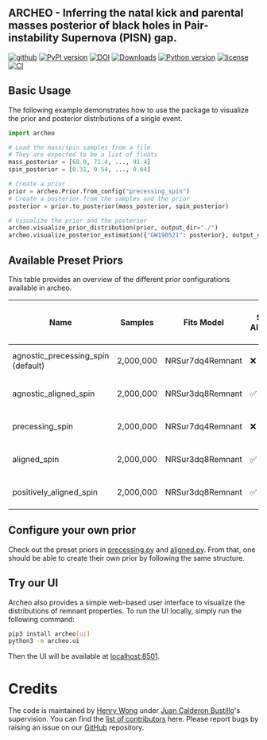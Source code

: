 ## ARCHEO - Inferring the natal kick and parental masses posterior of black holes in Pair-instability Supernova (PISN) gap.

[![github](https://img.shields.io/badge/GitHub-archeo-blue.svg)](https://github.com/wyhwong/archeo)
[![PyPI version](https://badge.fury.io/py/archeo.svg)](https://pypi.org/project/archeo/)
[![DOI](https://zenodo.org/badge/626377469.svg)](https://doi.org/10.5281/zenodo.14306853)
[![Downloads](https://img.shields.io/pepy/dt/archeo)](https://github.com/wyhwong/archeo)
[![Python version](https://img.shields.io/pypi/pyversions/archeo)](https://pypi.org/project/archeo/)
[![license](https://img.shields.io/badge/license-MIT-orange.svg)](https://github.com/wyhwong/archeo/blob/main/LICENSE)
[![CI](https://github.com/wyhwong/archeo/actions/workflows/main.yml/badge.svg)](https://github.com/wyhwong/archeo/actions/workflows/main.yml/)

## Basic Usage

The following example demonstrates how to use the package to visualize the prior and posterior distributions of a single event.

```python
import archeo

# Load the mass/spin samples from a file
# They are expected to be a list of floats
mass_posterior = [68.0, 71.4, ..., 91.4]
spin_posterior = [0.31, 0.54, ..., 0.64]

# Create a prior
prior = archeo.Prior.from_config("precessing_spin")
# Create a posterior from the samples and the prior
posterior = prior.to_posterior(mass_posterior, spin_posterior)

# Visualize the prior and the posterior
archeo.visualize_prior_distribution(prior, output_dir="./")
archeo.visualize_posterior_estimation({"GW190521": posterior}, output_dir="./")
```

## Available Preset Priors

This table provides an overview of the different prior configurations available in archeo.

| Name | Samples  | Fits Model | Spin Aligned | Only Up-Aligned Spin | $\chi_1$ | $\chi_2$ | $\phi_1$ [rad] | $\phi_2$ [rad] | $\theta_1$ [rad] | $\theta_2$ [rad] | $m_1 [M_\odot]$ | $m_2 [M_\odot]$ | $q$ | Uniform in $q$ |
|------------------------------------|-----------|------------------|----|-----|-------|-------|------------|------------|-----------|-----------|---------|---------|-------|-----|
| agnostic_precessing_spin (default) | 2,000,000 | NRSur7dq4Remnant | ❌ | ❌ | 0 - 1 | 0 - 1 | 0 - $2\pi$ | 0 - $2\pi$ | 0 - $\pi$ | 0 - $\pi$ | 5 - 200 | 5 - 200 | 1 - 6 | ❌ |
| agnostic_aligned_spin              | 2,000,000 | NRSur3dq8Remnant | ✅ | ❌ | 0 - 1 | 0 - 1 | 0 - $2\pi$ | 0 - $2\pi$ | 0 - $\pi$ | 0 - $\pi$ | 5 - 200 | 5 - 200 | 1 - 6 | ❌ |
| precessing_spin                    | 2,000,000 | NRSur7dq4Remnant | ❌ | ❌ | 0 - 1 | 0 - 1 | 0 - $2\pi$ | 0 - $2\pi$ | 0 - $\pi$ | 0 - $\pi$ | 5 - 65  | 5 - 65  | 1 - 6 | ❌ |
| aligned_spin                       | 2,000,000 | NRSur3dq8Remnant | ✅ | ❌ | 0 - 1 | 0 - 1 | 0 - $2\pi$ | 0 - $2\pi$ | 0 - $\pi$ | 0 - $\pi$ | 5 - 65  | 5 - 65  | 1 - 6 | ❌ |
| positively_aligned_spin            | 2,000,000 | NRSur3dq8Remnant | ✅ | ✅ | 0 - 1 | 0 - 1 | 0 - $2\pi$ | 0 - $2\pi$ | 0 - $\pi$ | 0 - $\pi$ | 5 - 65  | 5 - 65  | 1 - 6 | ❌ |

## Configure your own prior

Check out the preset priors in [precessing.py](./archeo/preset/precessing.py) and [aligned.py](./archeo/preset/aligned.py). From that, one should be able to create their own prior by following the same structure.

## Try our UI

Archeo also provides a simple web-based user interface to visualize the distributions of remnant properties.
To run the UI locally, simply run the following command:

```bash
pip3 install archeo[ui]
python3 -m archeo.ui
```

Then the UI will be available at [localhost:8501](http://localhost:8501).

# Credits

The code is maintained by [Henry Wong](https://github.com/wyhwong) under [Juan Calderon Bustillo](https://git.ligo.org/juan.calderonbustillo)'s supervision. You can find the [list of contributors](https://github.com/wyhwong/archeo/graphs/contributors) here. Please report bugs by raising an issue on our [GitHub](https://github.com/wyhwong/archeo) repository.
